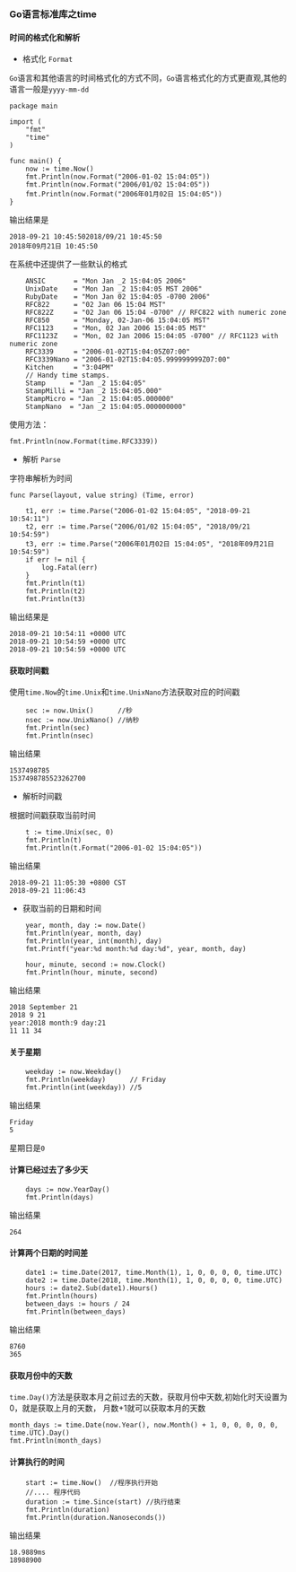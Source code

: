 ### Go语言标准库之time

#### 时间的格式化和解析
  
* 格式化 `Format`
  
`Go`语言和其他语言的时间格式化的方式不同，`Go`语言格式化的方式更直观,其他的语言一般是`yyyy-mm-dd`

```
package main

import (
	"fmt"
	"time"
)

func main() {
	now := time.Now()
	fmt.Println(now.Format("2006-01-02 15:04:05"))
	fmt.Println(now.Format("2006/01/02 15:04:05"))
	fmt.Println(now.Format("2006年01月02日 15:04:05"))
}

```

输出结果是

```
2018-09-21 10:45:502018/09/21 10:45:50
2018年09月21日 10:45:50
```

在系统中还提供了一些默认的格式

```
	ANSIC       = "Mon Jan _2 15:04:05 2006"
	UnixDate    = "Mon Jan _2 15:04:05 MST 2006"
	RubyDate    = "Mon Jan 02 15:04:05 -0700 2006"
	RFC822      = "02 Jan 06 15:04 MST"
	RFC822Z     = "02 Jan 06 15:04 -0700" // RFC822 with numeric zone
	RFC850      = "Monday, 02-Jan-06 15:04:05 MST"
	RFC1123     = "Mon, 02 Jan 2006 15:04:05 MST"
	RFC1123Z    = "Mon, 02 Jan 2006 15:04:05 -0700" // RFC1123 with numeric zone
	RFC3339     = "2006-01-02T15:04:05Z07:00"
	RFC3339Nano = "2006-01-02T15:04:05.999999999Z07:00"
	Kitchen     = "3:04PM"
	// Handy time stamps.
	Stamp      = "Jan _2 15:04:05"
	StampMilli = "Jan _2 15:04:05.000"
	StampMicro = "Jan _2 15:04:05.000000"
	StampNano  = "Jan _2 15:04:05.000000000"
```

使用方法：

```
fmt.Println(now.Format(time.RFC3339))
```

* 解析 `Parse`

字符串解析为时间

```
func Parse(layout, value string) (Time, error)
```

```
	t1, err := time.Parse("2006-01-02 15:04:05", "2018-09-21 10:54:11")
	t2, err := time.Parse("2006/01/02 15:04:05", "2018/09/21 10:54:59")
	t3, err := time.Parse("2006年01月02日 15:04:05", "2018年09月21日 10:54:59")
	if err != nil {
		log.Fatal(err)
	}
	fmt.Println(t1)
	fmt.Println(t2)
	fmt.Println(t3)
```

输出结果是

```
2018-09-21 10:54:11 +0000 UTC
2018-09-21 10:54:59 +0000 UTC
2018-09-21 10:54:59 +0000 UTC
```

#### 获取时间戳

使用`time.Now`的`time.Unix`和`time.UnixNano`方法获取对应的时间戳

```
	sec := now.Unix()      //秒
	nsec := now.UnixNano() //纳秒
	fmt.Println(sec)
	fmt.Println(nsec)
```

输出结果

```
1537498785
1537498785523262700
```

* 解析时间戳

根据时间戳获取当前时间

```
	t := time.Unix(sec, 0)
	fmt.Println(t)
    fmt.Println(t.Format("2006-01-02 15:04:05"))
```

输出结果

```
2018-09-21 11:05:30 +0800 CST
2018-09-21 11:06:43
```

* 获取当前的日期和时间

```
	year, month, day := now.Date()
	fmt.Println(year, month, day)
	fmt.Println(year, int(month), day)
	fmt.Printf("year:%d month:%d day:%d", year, month, day)

    hour, minute, second := now.Clock()
	fmt.Println(hour, minute, second)
```

输出结果

```
2018 September 21
2018 9 21
year:2018 month:9 day:21
11 11 34
```

#### 关于星期

```
	weekday := now.Weekday()
	fmt.Println(weekday)      // Friday
	fmt.Println(int(weekday)) //5
```

输出结果

```
Friday
5
```

星期日是`0`  

#### 计算已经过去了多少天

```
	days := now.YearDay()
	fmt.Println(days)
```

输出结果

```
264
```

#### 计算两个日期的时间差

```
	date1 := time.Date(2017, time.Month(1), 1, 0, 0, 0, 0, time.UTC)
	date2 := time.Date(2018, time.Month(1), 1, 0, 0, 0, 0, time.UTC)
	hours := date2.Sub(date1).Hours()
	fmt.Println(hours)
	between_days := hours / 24
	fmt.Println(between_days)
```

输出结果

```
8760
365
```

#### 获取月份中的天数

`time.Day()`方法是获取本月之前过去的天数，获取月份中天数,初始化时天设置为0，就是获取上月的天数，
月数+1就可以获取本月的天数

```
month_days := time.Date(now.Year(), now.Month() + 1, 0, 0, 0, 0, 0, time.UTC).Day()
fmt.Println(month_days)
```

#### 计算执行的时间

```
    start := time.Now()  //程序执行开始
    //.... 程序代码
	duration := time.Since(start) //执行结束
	fmt.Println(duration)
	fmt.Println(duration.Nanoseconds())
```

输出结果

```
18.9889ms
18988900
```